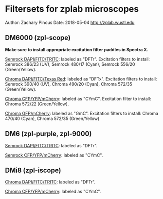 # Filtersets for zplab microscopes
Author: Zachary Pincus
Date: 2018-05-04
http://zplab.wustl.edu

## DM6000 (zpl-scope)
**Make sure to install appropriate excitation filter paddles in Spectra X.**

[Semrock DAPI/FITC/TRITC](https://searchlight.semrock.com/?sid=403ba824-d370-4ac4-bed9-3e370472e0d7): labeled as "DFTr". Excitation filters to install: Semrock 386/23 (UV), Semrock 480/17 (Cyan), Semrock 556/20 (Green/Yellow).

[Chroma DAPI/FITC/Texas Red](https://searchlight.semrock.com/?sid=225897c4-069f-44ce-838c-935660e5eaf4): labeled as "DFTx". Excitation filters to install: Semrock 390/40 (UV), Chroma 490/20 (Cyan), Chroma 572/35 (Green/Yellow).

[Chroma CFP/YFP/mCherry](https://searchlight.semrock.com/?sid=902fd679-8a5d-4042-abfb-ffe069b83fec): labeled as "CYmC". Excitation filter to install: Chroma 572/22 (Green/Yellow).

[Chroma GFP/mCherry](https://searchlight.semrock.com/?sid=8521f048-ccae-4e22-82da-26ee7536595a): labeled as "GmC". Excitation filters to install: Chroma 470/40 (Cyan), Chroma 572/35 (Green/Yellow)

## DM6 (zpl-purple, zpl-9000)
[Semrock DAPI/FITC/TRITC](https://searchlight.semrock.com/?sid=37023578-4f59-4883-843d-419c02163943): labeled as "DFTr".

[Semrock CFP/YFP/mCherry](https://searchlight.semrock.com/?sid=c2b7291c-b86b-4dc0-9a64-3fd93914c7cb): labeled as "CYmC".

## DMi8 (zpl-iscope)
[Chroma DAPI/FITC/TRITC](https://searchlight.semrock.com/?sid=3400469e-9584-4aa2-8a54-1aafd03d08bb): labeled as "DFTr".

[Chroma CFP/YFP/mCherry](https://searchlight.semrock.com/?sid=4c3f2db3-fa34-417b-bfec-3374ff41e0ac): labeled as "CYmC".
